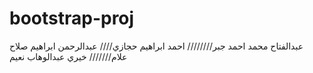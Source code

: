 # bootstrap-proj
عبدالفتاح محمد احمد جبر////////
احمد ابراهيم حجازي////
عبدالرحمن ابراهيم صلاح علام///////
خيري عبدالوهاب نعيم

